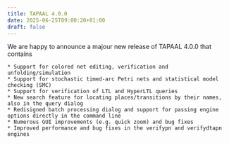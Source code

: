 ```yaml
---
title: TAPAAL 4.0.0
date: 2025-06-25T09:00:20+01:00
draft: false
---
```


We are happy to announce a majour new release of TAPAAL 4.0.0 that contains

    * Support for colored net editing, verification and unfolding/simulation
    * Support for stochastic timed-arc Petri nets and statistical model checking (SMC)
    * Support for verification of LTL and HyperLTL queries
    * New search feature for locating places/transitions by their names, also in the query dialog
    * Redisigned batch processing dialog and support for passing engine options directly in the command line
    * Numerous GUI improvements (e.g. quick zoom) and bug fixes
    * Improved performance and bug fixes in the verifypn and verifydtapn engines

